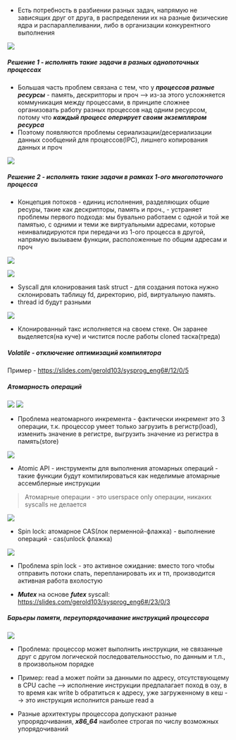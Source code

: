 
- Есть потребность в разбиении разных задач, напрямую не зависящих друг от друга, в распределении их на разные физические ядра и распараллеливании, либо в организации конкурентного выполнения

![](../_resources/Pasted%20image%2020250101210458.png) 
##### Решение 1 - исполнять такие задачи в разных однопоточных процессах
- Большая часть проблем связана с тем, что у ***процессов разные ресурсы*** - память, дескрипторы и проч --> из-за этого усложняется коммуникация между процессами, в принципе сложнее организовать работу разных процессов над одним ресурсом, потому что ***каждый процесс оперирует своим экземпляром ресурса***
- Поэтому появляются проблемы сериализации/десериализации данных сообщений для процессов(IPC), лишнего копирования данных и проч


![](../_resources/Pasted%20image%2020250101211104.png)

##### Решение 2 - исполнять такие задачи в рамках 1-ого многопоточного процесса
- Концепция потоков - единиц исполнения, разделяющих общие ресуры, такие как дескрипторы, память и проч., - устраняет проблемы первого подхода: мы бувально работаем с одной и той же памятью, с одними и теми же виртуальными адресами, которые неинвалидируются при передачи из 1-ого процесса в другой, напрямую вызываем функции, расположенные по общим адресам и проч


![](../_resources/Pasted%20image%2020250101211422.png)


![](../_resources/Pasted%20image%2020250101214419.png)
- Syscall для клонирования task struct - для создания потока нужно склонировать таблицу fd, директорию, pid, виртуальную память.
- thread id будут разными

![](../_resources/Pasted%20image%2020250101214336.png)
- Клонированный такс исполняется на своем стеке. Он заранее выделяется(на куче) и чистится после работы cloned таска(треда)



##### Volatile - отключение оптимизаций компилятора
Пример - https://slides.com/gerold103/sysprog_eng6#/12/0/5


##### Атомарность операций

![](../_resources/Pasted%20image%2020250101230157.png)
![](../_resources/Pasted%20image%2020250101230227.png)
- Проблема неатомарного инкремента - фактически инкремент это 3 операции, т.к. процессор умеет только загрузить в регистр(load), изменить значение в регистре, выгрузить значение из регистра в память(store)


![](../_resources/Pasted%20image%2020250101230457.png)
- Atomic API - инструменты для выполнения атомарных операций - такие функции будут компилироваться как неделимые атомарные ассемблерные инструкции 

> Атомарные операции - это userspace only операции, никаких syscalls не делается

![](../_resources/Pasted%20image%2020250101230628.png)
- Spin lock: атомарное CAS(лок перменной-флажка) - выполнение операций - cas(unlock флажка)


![](../_resources/Pasted%20image%2020250101230736.png)
- Проблема spin lock - это активное ожидание: вместо того чтобы отправить потоки спать, перепланировать их и тп, производится активная работа вхолостую


- ***Mutex*** на основе ***futex*** syscall: https://slides.com/gerold103/sysprog_eng6#/23/0/3



##### Барьеры памяти, переупорядочивание инструкций процессора

![](../_resources/Pasted%20image%2020250102120023.png)
- Проблема: процессор может выполнить инструкции, не связанные друг с другом логической последовательносстью, по данным и т.п., в произвольном порядке
- Пример: read a может пойти за данными по адресу, отсутствующему в CPU cache --> исполнение инструкции предпалагает поход в озу, в то время как write b обратиться к адресу, уже загруженному в кеш -->  это инструкция исполнится раньше read a

- Разные архитектуры процессора допускают разные упрорядочивания, ***x86_64*** наиболее строгая по числу возможных упорядочиваний